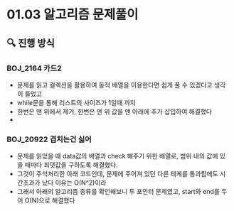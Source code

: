 # 01.03 알고리즘 문제풀이

## 🔍 진행 방식

### BOJ_2164 카드2

- 문제를 읽고 컬렉션을 활용하여 동적 배열을 이용한다면 쉽게 풀 수 있겠다고 생각이 들었고
- while문을 통해 리스트의 사이즈가 1일때 까지
- 한번은 맨 위에서 제거, 한번은 맨 위 값을 맨 아래에 추가 삽입하여 해결했다
- 
### BOJ_20922 겹치는건 싫어

- 문제를 읽었을 때 data값의 배열과 check 해주기 위한 배열로, 범위 내의 값에 있을 때마다 최댓값을 구하도록 해결했다. 
- 그것이 주석처리한 아래 코드인데, 문제에 주어져 있던 다른 테케를 통과함에도 시간초과가 났다 이유는 O(N^2)이라
- 그래서 아래의 알고리즘 종류를 확인해보니 투 포인터 문제였고, start와 end를 두어 O(N)으로 해결했다